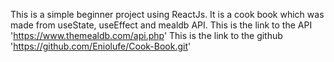 This is a simple beginner project using ReactJs. It is a cook book which was made from useState, useEffect and mealdb API.
This is the link to the API 'https://www.themealdb.com/api.php'
This is the link to the github 'https://github.com/Eniolufe/Cook-Book.git'
